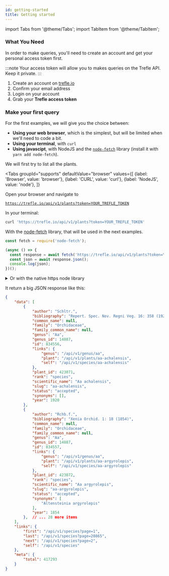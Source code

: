 ```yaml
---
id: getting-started
title: Getting started
---
```

import Tabs from '@theme/Tabs';
import TabItem from '@theme/TabItem';


### What You Need

In order to make queries, you'll need to create an account and get your personal access token first.

:::note
Your access token will allow you to makes queries on the Trefle API. Keep it private.
:::

1. Create an account on [trefle.io](https://trefle.io/users/sign_up)
2. Confirm your email address
3. Login on your account
4. Grab your **Trefle access token**

### Make your first query

For the first examples, we will give you the choice between:
- **Using your web browser**, which is the simplest, but will be limited when we'll need to code a bit.
- **Using your terminal**, with `curl`
- **Using javascipt**, with NodeJS and the [`node-fetch`](https://github.com/node-fetch/node-fetch) library (install it with `yarn add node-fetch`).

We will first try to list all the plants.

<Tabs
  groupId="supports"
  defaultValue="browser"
  values={[
    {label: 'Browser', value: 'browser'},
    {label: 'CURL', value: 'curl'},
    {label: 'NodeJS', value: 'node'},
  ]}
>
<TabItem value="browser">

Open your browser and navigate to

[`https://trefle.io/api/v1/plants?token=YOUR_TREFLE_TOKEN`](https://trefle.io/api/v1/plants?token=YOUR_TREFLE_TOKEN)

</TabItem>
<TabItem value="curl">

In your terminal:

```bash
curl 'https://trefle.io/api/v1/plants?token=YOUR_TREFLE_TOKEN'
```

</TabItem>
<TabItem value="node">

With the [node-fetch](https://github.com/node-fetch/node-fetch) library, that will be used in the next examples.

```js
const fetch = require('node-fetch');

(async () => {
  const response = await fetch('https://trefle.io/api/v1/plants?token=YOUR_TREFLE_TOKEN');
  const json = await response.json();
  console.log(json);
})();
```

<details>
<summary>Or with the native https node library</summary>

```js
const https = require('https');

https.get('https://trefle.io/api/v1/plants?token=YOUR_TREFLE_TOKEN', (resp)
  => {
  let data = '';

  // A chunk of data has been recieved.
  resp.on('data', (chunk) => {
    data += chunk;
  });

  // The whole response has been received. Print out the result.
  resp.on('end', () => {
    console.log(JSON.parse(data));
  });

}).on("error", (err) => {
  console.log("Error: " + err.message);
});
```

</details>

</TabItem>
</Tabs>


It return a big JSON response like this:

```json
{
    "data": [
        {
            "author": "Schltr.",
            "bibliography": "Repert. Spec. Nov. Regni Veg. 16: 358 (1920)",
            "common_name": null,
            "family": "Orchidaceae",
            "family_common_name": null,
            "genus": "Aa",
            "genus_id": 14887,
            "id": 834556,
            "links": {
                "genus": "/api/v1/genus/aa",
                "plant": "/api/v1/plants/aa-achalensis",
                "self": "/api/v1/species/aa-achalensis"
            },
            "plant_id": 423071,
            "rank": "species",
            "scientific_name": "Aa achalensis",
            "slug": "aa-achalensis",
            "status": "accepted",
            "synonyms": [],
            "year": 1920
        },
        {
            "author": "Rchb.f.",
            "bibliography": "Xenia Orchid. 1: 18 (1854)",
            "common_name": null,
            "family": "Orchidaceae",
            "family_common_name": null,
            "genus": "Aa",
            "genus_id": 14887,
            "id": 834557,
            "links": {
                "genus": "/api/v1/genus/aa",
                "plant": "/api/v1/plants/aa-argyrolepis",
                "self": "/api/v1/species/aa-argyrolepis"
            },
            "plant_id": 423072,
            "rank": "species",
            "scientific_name": "Aa argyrolepis",
            "slug": "aa-argyrolepis",
            "status": "accepted",
            "synonyms": [
                "Altensteinia argyrolepis"
            ],
            "year": 1854
        },  // ... 28 more items
    ],
    "links": {
        "first": "/api/v1/species?page=1",
        "last": "/api/v1/species?page=20865",
        "next": "/api/v1/species?page=2",
        "self": "/api/v1/species"
    },
    "meta": {
        "total": 417293
    }
}
```
